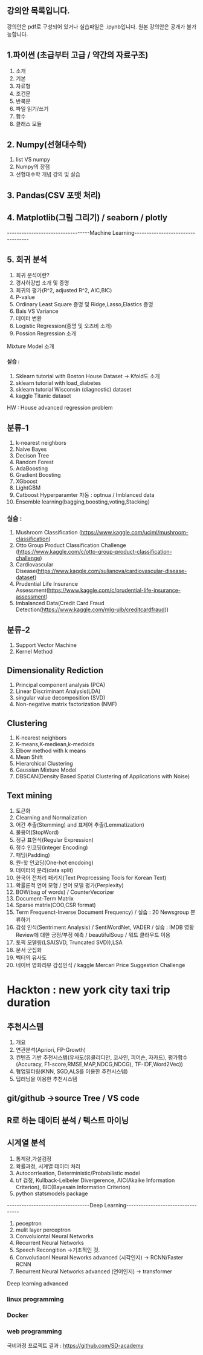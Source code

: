 ## 강의안 목록입니다.

강의안은 pdf로 구성되어 있거나 실습파일은 .ipynb입니다. 원본 강의안은 공개가 불가능합니다.

## 1.파이썬 (초급부터 고급 / 약간의 자료구조)
1) 소개
2) 기본
3) 자료형
4) 조건문
5) 반복문
6) 파일 읽기/쓰기
7) 함수
8) 클래스 모듈

## 2. Numpy(선형대수학)
1) list VS numpy
2) Numpy의 장점
3) 선형대수학 개념 강의 및 실습

## 3. Pandas(CSV 포맷 처리)

## 4. Matplotlib(그림 그리기)  / seaborn / plotly 

----------------------------------Machine Learning----------------------------------
## 5. 회귀 분석
1) 회귀 분석이란?
2) 경사하강법 소개 및 증명
3) 회귀의 평가(R^2, adjusted R^2, AIC,BIC)
4) P-value
5) Ordinary Least Square 증명 및 Ridge,Lasso,Elastics 증명
6) Bais VS Variance
7) 데이터 변환
8) Logistic Regression(증명 및 오즈비 소개)
9) Possion Regression 소개

Mixture Model 소개

#### 실습 : 
1) Sklearn tutorial with Boston House Dataset -> Kfold도 소개
2) sklearn tutorial with load_diabetes
3) sklearn tutorial Wisconsin (diagnostic) dataset
4) kaggle Titanic dataset

HW : House advanced regression problem

## 분류-1
1) k-nearest neighbors
2) Naive Bayes
3) Decison Tree
4) Random Forest
5) AdaBoosting
6) Gradient Boosting
7) XGboost
8) LightGBM
9) Catboost
Hyperparamter 자동 : optnua /  Imblanced data
11) Ensemble learning(bagging,boosting,voting,Stacking)

### 실습 : 
1) Mushroom Classification (https://www.kaggle.com/uciml/mushroom-classification)
2) Otto Group Product Classification Challenge (https://www.kaggle.com/c/otto-group-product-classification-challenge)
3) Cardiovascular Disease(https://www.kaggle.com/sulianova/cardiovascular-disease-dataset)
4) Prudential Life Insurance Assessment(https://www.kaggle.com/c/prudential-life-insurance-assessment)
5) Imbalanced Data(Credit Card Fraud Detection(https://www.kaggle.com/mlg-ulb/creditcardfraud))

## 분류-2
1) Support Vector Machine
2) Kernel Method

## Dimensionality Rediction
1) Principal component analysis (PCA)
2) Linear Discriminant Analysis(LDA)
3) singular value decomposition (SVD)
4) Non-negative matrix factorization (NMF)

## Clustering
1) K-nearest neighbors
2) K-means,K-mediean,k-medoids
3) Elbow method with k means
4) Mean Shift
5) Hierarchical Clustering
6) Gaussian Mixture Model
7) DBSCAN(Density Based Spatial Clustering of Applications with Noise)

## Text mining
1) 토큰화
2) Clearning and Normalization
3) 어간 추출(Stemming) and 표제어 추출(Lemmatization)
4) 불용어(StopWord)
5) 정규 표현식(Regular Expression)
6) 정수 인코딩(integer Encoding)
7) 패딩(Padding)
8) 원-핫 인코딩(One-hot encdoing)
9) 데이터의 분리(data split)
10) 한국어 전처리 패키지(Text Proprcessing Tools for Korean Text)
11) 확률론적 언어 모형 / 언어 모델 평가(Perplexity)
12) BOW(bag of words) / CounterVecorizer
13) Document-Term Matrix
14) Sparse matrix(COO,CSR format)
15) Term Frequenct-Inverse Document Frequency) / 실습 : 20 Newsgroup 분류하기
16) 감성 인식(Sentriment Analysis) / SentiWordNet, VADER / 실습 : IMDB  영황 Review에 대한 긍정/부정 예측 / beautifulSoup / 워드 클라우드 이용
17) 토픽 모델링(LSA(SVD, Truncated SVD)),LSA
18) 문서 군집화
19) 벡터의 유사도 
20) 네이버 영화리뷰 감성인식 / kaggle Mercari Price Suggestion Challenge

# Hackton : new york city taxi trip duration

## 추천시스템
1) 개요
2) 연관분석(Apriori, FP-Growth)
3) 컨텐츠 기반 추천시스템(유사도(유클리디안, 코사인, 피어슨, 자카드), 평가함수(Accuracy, F1-score,RMSE,MAP,NDCG,NDCG), TF-IDF,Word2Vec))
4) 협업필터링(KNN, SGD,ALS를 이용한 추천시스템)
5) 딥러닝을 이용한 추천시스템

## git/github ->source Tree / VS code

## R로 하는 데이터 분석 / 텍스트 마이닝

## 시계열 분석
1) 통계량,가설검정
2) 확률과정, 시계열 데이터 처리
3) Autocorrleation, Deterministic/Probabilistic model
4) t/f 검정, Kullback-Leibeler Divergerence, AIC(Akaike Information Criterion), BIC(Bayesain Information Criterion)
5) python statsmodels package

----------------------------------Deep Learning----------------------------------
1. peceptron
2. mulit layer perceptron
3. Convoluiontal Neural Networks
4. Recurrent Neural Networks
5. Speech Recongition ->기초적인 것.
6. Convolutiaonl Neural Neworks advanced (시각인지) -> RCNN/Faster RCNN
7. Recurrent Neural Networks advanced (언어인지) -> transformer

Deep learning advanced


### linux programming 
### Docker
### web programming

국비과정 프로젝트 결과 : https://github.com/SD-academy
